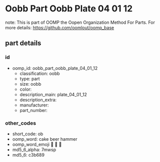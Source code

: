 # Oobb Part Oobb Plate 04 01 12  

note: This is part of OOMP the Oopen Organization Method For Parts. For more details: https://github.com/oomlout/oomp_base

##  part details





### id
* oomp_id: oobb_part_oobb_plate_04_01_12
  * classification: oobb
  * type: part
  * size: oobb
  * color: 
  * description_main: plate_04_01_12
  * description_extra: 
  * manufacturer: 
  * part_number: 

### other_codes
* short_code: ob
* oomp_word: cake beer hammer
* oomp_word_emoji :cake: :beer: :hammer:
* md5_6_alpha: 7mwsp
* md5_6: c3b689